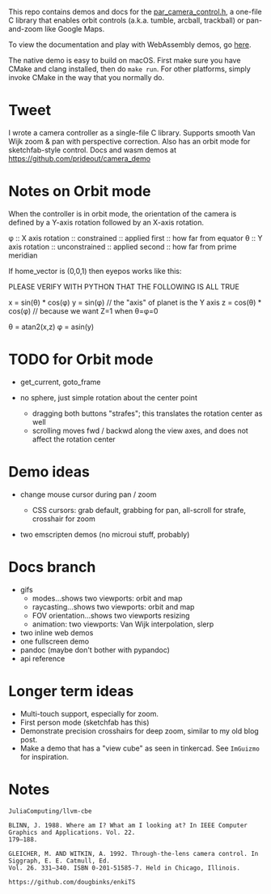 This repo contains demos and docs for the [par_camera_control.h](https://github.com/prideout/par),
a one-file C library that enables orbit controls (a.k.a. tumble, arcball, trackball) or pan-and-zoom
like Google Maps.

To view the documentation and play with WebAssembly demos, go [here]().

The native demo is easy to build on macOS. First make sure you have CMake and clang installed, then
do `make run`. For other platforms, simply invoke CMake in the way that you normally do.

# Tweet

I wrote a camera controller as a single-file C library. Supports smooth Van Wijk zoom & pan with
perspective correction. Also has an orbit mode for sketchfab-style control. Docs and wasm demos at
https://github.com/prideout/camera_demo

# Notes on Orbit mode

When the controller is in orbit mode, the orientation of the camera is defined by a Y-axis
rotation followed by an X-axis rotation.

φ :: X axis rotation :: constrained   :: applied first  :: how far from equator
θ :: Y axis rotation :: unconstrained :: applied second :: how far from prime meridian

If home_vector is (0,0,1) then eyepos works like this:

PLEASE VERIFY WITH PYTHON THAT THE FOLLOWING IS ALL TRUE

x = sin(θ) * cos(φ)
y = sin(φ)          // the "axis" of planet is the Y axis
z = cos(θ) * cos(φ) // because we want Z=1 when θ=φ=0

θ = atan2(x,z)
φ = asin(y)

# TODO for Orbit mode

- get_current, goto_frame

- no sphere, just simple rotation about the center point
    - dragging both buttons "strafes"; this translates the rotation center as well
    - scrolling moves fwd / backwd along the view axes, and does not affect the rotation center

# Demo ideas

- change mouse cursor during pan / zoom
    - CSS cursors: grab default, grabbing for pan, all-scroll for strafe, crosshair for zoom

- two emscripten demos (no microui stuff, probably)

# Docs branch

- gifs
    - modes...shows two viewports: orbit and map
    - raycasting...shows two viewports: orbit and map
    - FOV orientation...shows two viewports resizing
    - animation: two viewports: Van Wijk interpolation, slerp
- two inline web demos
- one fullscreen demo
- pandoc (maybe don't bother with pypandoc)
- api reference

# Longer term ideas

- Multi-touch support, especially for zoom.
- First person mode (sketchfab has this)
- Demonstrate precision crosshairs for deep zoom, similar to my old blog post.
- Make a demo that has a "view cube" as seen in tinkercad. See `ImGuizmo` for inspiration.

# Notes

```
JuliaComputing/llvm-cbe

BLINN, J. 1988. Where am I? What am I looking at? In IEEE Computer Graphics and Applications. Vol. 22.
179–188.

GLEICHER, M. AND WITKIN, A. 1992. Through-the-lens camera control. In Siggraph, E. E. Catmull, Ed.
Vol. 26. 331–340. ISBN 0-201-51585-7. Held in Chicago, Illinois.

https://github.com/dougbinks/enkiTS
```
